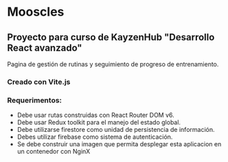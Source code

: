 # Mooscles

## Proyecto para curso de KayzenHub "Desarrollo React avanzado"

Pagina de gestión de rutinas y seguimiento de progreso de entrenamiento.

### Creado con Vite.js

### Requerimentos:

* Debe usar rutas construidas con React Router DOM v6.
* Debe usar Redux toolkit para el manejo del estado global.
* Debe utilizarse firestore como unidad de persistencia de información.
* Debes utilizar firebase como sistema de autenticación.
* Se debe construir una imagen que permita desplegar esta aplicacion en un contenedor con NginX

